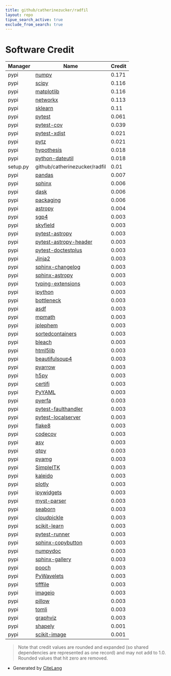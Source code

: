 ```yaml
---
title: github/catherinezucker/radfil
layout: repo
tipue_search_active: true
exclude_from_search: true
---
```

# Software Credit

|Manager|Name|Credit|
|-------|----|------|
|pypi|[numpy](https://www.numpy.org)|0.171|
|pypi|[scipy](https://www.scipy.org)|0.116|
|pypi|[matplotlib](https://matplotlib.org)|0.116|
|pypi|[networkx](https://networkx.org/)|0.113|
|pypi|[sklearn](https://pypi.python.org/pypi/scikit-learn/)|0.11|
|pypi|[pytest](https://pypi.org/project/pytest)|0.061|
|pypi|[pytest-cov](https://pypi.org/project/pytest-cov)|0.039|
|pypi|[pytest-xdist](https://github.com/pytest-dev/pytest-xdist)|0.021|
|pypi|[pytz](https://pypi.org/project/pytz)|0.021|
|pypi|[hypothesis](https://pypi.org/project/hypothesis)|0.018|
|pypi|[python-dateutil](https://pypi.org/project/python-dateutil)|0.018|
|setup.py|github/catherinezucker/radfil|0.01|
|pypi|[pandas](https://pandas.pydata.org)|0.007|
|pypi|[sphinx](https://pypi.org/project/sphinx)|0.006|
|pypi|[dask](https://pypi.org/project/dask)|0.006|
|pypi|[packaging](https://pypi.org/project/packaging)|0.006|
|pypi|[astropy](http://astropy.org)|0.004|
|pypi|[sgp4](https://github.com/brandon-rhodes/python-sgp4)|0.003|
|pypi|[skyfield](http://github.com/brandon-rhodes/python-skyfield/)|0.003|
|pypi|[pytest-astropy](https://pypi.org/project/pytest-astropy)|0.003|
|pypi|[pytest-astropy-header](https://pypi.org/project/pytest-astropy-header)|0.003|
|pypi|[pytest-doctestplus](https://pypi.org/project/pytest-doctestplus)|0.003|
|pypi|[Jinja2](https://pypi.org/project/Jinja2)|0.003|
|pypi|[sphinx-changelog](https://pypi.org/project/sphinx-changelog)|0.003|
|pypi|[sphinx-astropy](https://pypi.org/project/sphinx-astropy)|0.003|
|pypi|[typing-extensions](https://pypi.org/project/typing-extensions)|0.003|
|pypi|[ipython](https://pypi.org/project/ipython)|0.003|
|pypi|[bottleneck](https://pypi.org/project/bottleneck)|0.003|
|pypi|[asdf](https://pypi.org/project/asdf)|0.003|
|pypi|[mpmath](https://pypi.org/project/mpmath)|0.003|
|pypi|[jplephem](https://pypi.org/project/jplephem)|0.003|
|pypi|[sortedcontainers](https://pypi.org/project/sortedcontainers)|0.003|
|pypi|[bleach](https://pypi.org/project/bleach)|0.003|
|pypi|[html5lib](https://pypi.org/project/html5lib)|0.003|
|pypi|[beautifulsoup4](https://pypi.org/project/beautifulsoup4)|0.003|
|pypi|[pyarrow](https://pypi.org/project/pyarrow)|0.003|
|pypi|[h5py](https://pypi.org/project/h5py)|0.003|
|pypi|[certifi](https://pypi.org/project/certifi)|0.003|
|pypi|[PyYAML](https://pypi.org/project/PyYAML)|0.003|
|pypi|[pyerfa](https://pypi.org/project/pyerfa)|0.003|
|pypi|[pytest-faulthandler](https://pypi.org/project/pytest-faulthandler)|0.003|
|pypi|[pytest-localserver](https://pypi.org/project/pytest-localserver)|0.003|
|pypi|[flake8](https://pypi.org/project/flake8)|0.003|
|pypi|[codecov](https://pypi.org/project/codecov)|0.003|
|pypi|[asv](https://pypi.org/project/asv)|0.003|
|pypi|[qtpy](https://pypi.org/project/qtpy)|0.003|
|pypi|[pyamg](https://pypi.org/project/pyamg)|0.003|
|pypi|[SimpleITK](https://pypi.org/project/SimpleITK)|0.003|
|pypi|[kaleido](https://pypi.org/project/kaleido)|0.003|
|pypi|[plotly](https://pypi.org/project/plotly)|0.003|
|pypi|[ipywidgets](https://pypi.org/project/ipywidgets)|0.003|
|pypi|[myst-parser](https://pypi.org/project/myst-parser)|0.003|
|pypi|[seaborn](https://pypi.org/project/seaborn)|0.003|
|pypi|[cloudpickle](https://pypi.org/project/cloudpickle)|0.003|
|pypi|[scikit-learn](https://pypi.org/project/scikit-learn)|0.003|
|pypi|[pytest-runner](https://pypi.org/project/pytest-runner)|0.003|
|pypi|[sphinx-copybutton](https://pypi.org/project/sphinx-copybutton)|0.003|
|pypi|[numpydoc](https://pypi.org/project/numpydoc)|0.003|
|pypi|[sphinx-gallery](https://pypi.org/project/sphinx-gallery)|0.003|
|pypi|[pooch](https://pypi.org/project/pooch)|0.003|
|pypi|[PyWavelets](https://pypi.org/project/PyWavelets)|0.003|
|pypi|[tifffile](https://pypi.org/project/tifffile)|0.003|
|pypi|[imageio](https://pypi.org/project/imageio)|0.003|
|pypi|[pillow](https://pypi.org/project/pillow)|0.003|
|pypi|[tomli](https://pypi.org/project/tomli)|0.003|
|pypi|[graphviz](https://pypi.org/project/graphviz)|0.003|
|pypi|[shapely](https://github.com/shapely/shapely)|0.001|
|pypi|[scikit-image](https://scikit-image.org)|0.001|


> Note that credit values are rounded and expanded (so shared dependencies are represented as one record) and may not add to 1.0. Rounded values that hit zero are removed.


- Generated by [CiteLang](https://github.com/vsoch/citelang)
